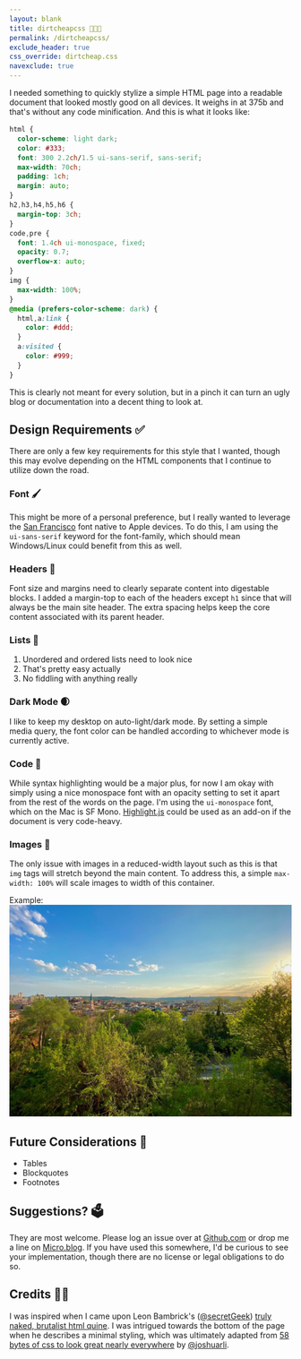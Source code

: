 ```yaml
---
layout: blank
title: dirtcheapcss 👨🏼‍💻
permalink: /dirtcheapcss/
exclude_header: true
css_override: dirtcheap.css
navexclude: true
---
```


I needed something to quickly stylize a simple HTML page
into a readable document that looked mostly good on all
devices. It weighs in at 375b and that's without any code
minification. And this is what it looks like:

```css
html {
  color-scheme: light dark;
  color: #333;
  font: 300 2.2ch/1.5 ui-sans-serif, sans-serif;
  max-width: 70ch;
  padding: 1ch;
  margin: auto;
}
h2,h3,h4,h5,h6 {
  margin-top: 3ch;
}
code,pre {
  font: 1.4ch ui-monospace, fixed;
  opacity: 0.7;
  overflow-x: auto;
}
img {
  max-width: 100%;
}
@media (prefers-color-scheme: dark) {
  html,a:link {
    color: #ddd;
  }
  a:visited {
    color: #999;
  }
}
```

This is clearly not meant for every solution, but in a pinch
it can turn an ugly blog or documentation into a decent
thing to look at.

## Design Requirements ✅

There are only a few key requirements for this style that I
wanted, though this may evolve depending on the HTML components
that I continue to utilize down the road.

### Font 🖌

This might be more of a personal preference, but I really
wanted to leverage the
[San Francisco](https://developer.apple.com/fonts/)
font native to Apple devices. To do this, I am using the
`ui-sans-serif` keyword for the font-family, which
should mean Windows/Linux could benefit from this as well.

### Headers 📰

Font size and margins need to clearly separate content
into digestable blocks. I added a margin-top to each of the
headers except `h1` since that will always be
the main site header. The extra spacing helps keep the core
content associated with its parent header.

### Lists 📝

1. Unordered and ordered lists need to look nice
2. That's pretty easy actually
3. No fiddling with anything really

### Dark Mode 🌒

I like to keep my desktop on auto-light/dark mode. By setting
a simple media query, the font color can be handled according to
whichever mode is currently active.

### Code 🤖

While syntax highlighting would be a major plus, for now I am
okay with simply using a nice monospace font with an opacity
setting to set it apart from the rest of the words on the page.
I'm using the `ui-monospace` font, which on the Mac is
SF Mono.
[Highlight.js](https://github.com/highlightjs/highlight.js)
could be used as an add-on if the document is very code-heavy.

### Images 🌄

The only issue with images in a reduced-width layout such as this
is that `img` tags will stretch beyond the main content.
To address this, a simple `max-width: 100%` will scale
images to width of this container.

Example:
![Sample Image](/assets/img/sample.jpg)

## Future Considerations 🚀

* Tables
* Blockquotes
* Footnotes

## Suggestions? 🗳

They are most welcome. Please log an issue over at
[Github.com](https://github.com/peterrother/dirtcheapcss/issues)
or drop me a line on
[Micro.blog](https://micro.blog/peterrother). If you
have used this somewhere, I'd be curious to see your implementation,
though there are no license or legal obligations to do so.

## Credits 👋🏼

I was inspired when I came upon Leon Bambrick's
([@secretGeek](https://github.com/secretGeek))
[truly naked, brutalist html quine](https://secretgeek.github.io/html_wysiwyg/html.html).
I was intrigued towards the bottom
of the page when he describes a minimal styling, which was ultimately
adapted from
[58 bytes of css to look great nearly everywhere](https://jrl.ninja/etc/1/)
by [@joshuarli](https://github.com/joshuarli).
